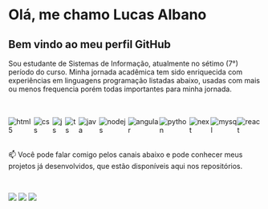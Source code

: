 # Olá, me chamo Lucas Albano
## Bem vindo ao meu perfil GitHub

<P>
Sou estudante de Sistemas de Informação, atualmente no sétimo (7°) período do curso. 
Minha jornada acadêmica tem sido enriquecida com experiências em linguagens programação listadas abaixo, usadas com mais ou menos frequencia porém todas importantes para minha jornada.
</P>

</br>
</br>
<!--
<div display="flex">
<img width="40px" src="https://cdn.jsdelivr.net/gh/devicons/devicon@latest/icons/java/java-original.svg" />
<img width="40px" src="https://cdn.jsdelivr.net/gh/devicons/devicon@latest/icons/csharp/csharp-original.svg" />
<img width="40px" src="https://cdn.jsdelivr.net/gh/devicons/devicon@latest/icons/python/python-original-wordmark.svg" />
<img width="40px" src="https://cdn.jsdelivr.net/gh/devicons/devicon@latest/icons/css3/css3-original.svg" />
<img width="40px" src="https://cdn.jsdelivr.net/gh/devicons/devicon@latest/icons/html5/html5-original.svg" />
<img width="40px" src="https://cdn.jsdelivr.net/gh/devicons/devicon@latest/icons/angularjs/angularjs-original.svg" />
<img width="40px" src="https://cdn.jsdelivr.net/gh/devicons/devicon@latest/icons/dotnetcore/dotnetcore-original.svg" />
<img width="40px" src="https://cdn.jsdelivr.net/gh/devicons/devicon@latest/icons/typescript/typescript-original.svg" />
<img width="40px" src="https://cdn.jsdelivr.net/gh/devicons/devicon@latest/icons/javascript/javascript-original.svg" />          
<img width="40px" src="https://cdn.jsdelivr.net/gh/devicons/devicon@latest/icons/nodejs/nodejs-original-wordmark.svg" />
<img width="40px" src="https://cdn.jsdelivr.net/gh/devicons/devicon@latest/icons/nextjs/nextjs-original-wordmark.svg" />
<img width="40px" src="https://cdn.jsdelivr.net/gh/devicons/devicon@latest/icons/mysql/mysql-original-wordmark.svg" />
</div>          
-->

<div style="display: flex">
    <img align="center" alt="html5" src="https://img.shields.io/badge/HTML5-E34F26?style=for-the-badge&logo=html5&logoColor=white" />
    <img align="center" alt="css" src="https://img.shields.io/badge/CSS3-1572B6?style=for-the-badge&logo=css3&logoColor=white" />
    <img align="center" alt="js" src="https://img.shields.io/badge/JavaScript-F7DF1E?style=for-the-badge&logo=javascript&logoColor=black" />
    <img align="center" alt="ts" src="https://img.shields.io/badge/TypeScript-007ACC?style=for-the-badge&logo=typescript&logoColor=white" />
    <img align="center" alt="java" src="https://img.shields.io/badge/Java-E42C2E?style=for-the-badge&logo=java&logoColor=white" />
    <img align="center" alt="nodejs" src="https://img.shields.io/badge/Node.js-43853D?style=for-the-badge&logo=node.js&logoColor=white" />
    <img align="center" alt="angular" src="https://img.shields.io/badge/Angular-0D61BF?style=for-the-badge&logo=angular&logoColor=red" />
    <img align="center" alt="python" src="https://img.shields.io/badge/Python-3471a6?style=for-the-badge&logo=python&logoColor=yellow" />
    <img align="center" alt="next" src="https://img.shields.io/badge/Next.js-01F75C?style=for-the-badge&logo=next.js&logoColor=black" />
    <img align="center" alt="mysql" src="https://img.shields.io/badge/MySQL-004B5E?style=for-the-badge&logo=mysql&logoColor=white" />
    <img align="center" alt="react" src="https://img.shields.io/badge/react-0D0627?style=for-the-badge&logo=react&logoColor=48CEF7" />
  </div>
</br>


📫 Você pode falar comigo pelos canais abaixo e pode conhecer meus projetos já desenvolvidos, que estão disponíveis aqui nos repositórios.

</br>
<div> 
 
 <a href="https://discord.gg/lukinhas_humilde" target="_blank"><img src="https://img.shields.io/badge/Discord-7289DA?style=for-the-badge&logo=discord&logoColor=white" target="_blank"></a> 
  <a href = "mailto:lukalbanorb@gmail.com"><img src="https://img.shields.io/badge/-Gmail-%23333?style=for-the-badge&logo=gmail&logoColor=white" target="_blank"></a>
  <a href="https://www.linkedin.com/in/lucas-albano-345306200/" target="_blank"><img src="https://img.shields.io/badge/-LinkedIn-%230077B5?style=for-the-badge&logo=linkedin&logoColor=white" target="_blank"></a> 
  
</div>
